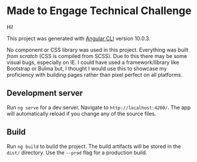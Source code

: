 # Made to Engage Technical Challenge

Hi! 

This project was generated with [Angular CLI](https://github.com/angular/angular-cli) version 10.0.3.

No component or CSS library was used in this project. Everything was built _from scratch_ (CSS is compiled from SCSS). Due to this there may be some visual bugs, especially on IE. I could have used a framework/library like Bootstrap or Bulma but, I thought I would use this to showcase my proficiency with building pages rather than pixel perfect on all platforms.

## Development server

Run `ng serve` for a dev server. Navigate to `http://localhost:4200/`. The app will automatically reload if you change any of the source files.


## Build

Run `ng build` to build the project. The build artifacts will be stored in the `dist/` directory. Use the `--prod` flag for a production build.

